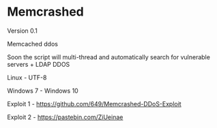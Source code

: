 # Memcrashed
Version 0.1

Memcached ddos

Soon the script will multi-thread and automatically search for vulnerable servers + LDAP DDOS

Linux - UTF-8

Windows 7 - Windows 10

Exploit 1 - https://github.com/649/Memcrashed-DDoS-Exploit

Exploit 2 - https://pastebin.com/ZiUeinae
